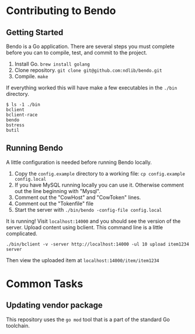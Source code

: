 # Contributing to Bendo

## Getting Started
Bendo is a Go application. There are several steps you must complete before you
can to compile, test, and commit to the project.

1. Install Go. `brew install golang`
2. Clone repository. `git clone git@github.com:ndlib/bendo.git`
3. Compile. `make`

If everything worked this will have make a few executables in the `./bin` directory.

```console
$ ls -1 ./bin
bclient
bclient-race
bendo
bstress
butil
```

## Running Bendo

A little configuration is needed before running Bendo locally.

1. Copy the `config.example` directory to a working file: `cp config.example config.local`
2. If you have MySQL running locally you can use it. Otherwise comment out the line beginning with "Mysql".
3. Comment out the "CowHost" and "CowToken" lines.
4. Comment out the "Tokenfile" file
5. Start the server with `./bin/bendo -config-file config.local`

It is running! Visit `localhost:14000` and you should see the version of the server. 
Upload content using bclient. This command line is a little complicated.

```
./bin/bclient -v -server http://localhost:14000 -ul 10 upload item1234 server
```

Then view the uploaded item at `localhost:14000/item/item1234`

# Common Tasks

## Updating vendor package

This repository uses the `go mod` tool that is a part of the standard Go toolchain.
